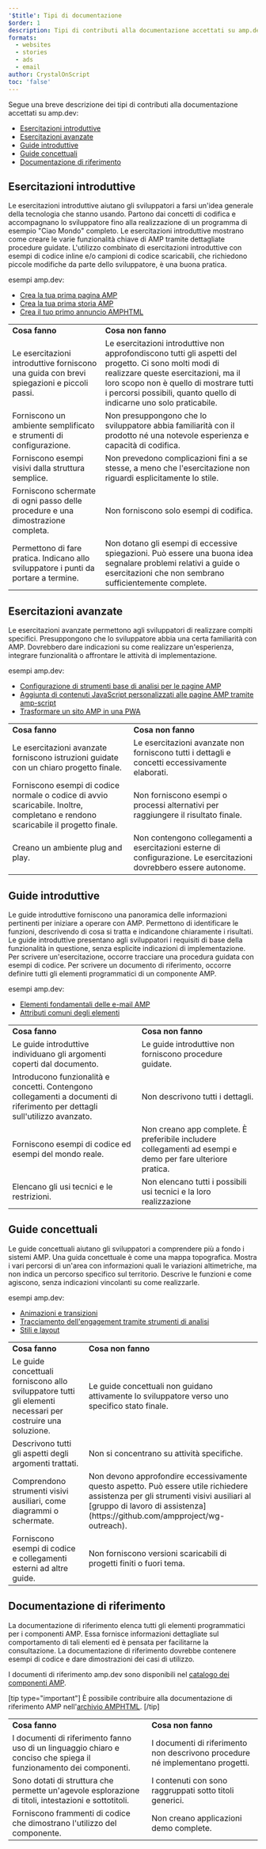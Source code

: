 ```yaml
---
'$title': Tipi di documentazione
$order: 1
description: Tipi di contributi alla documentazione accettati su amp.dev
formats:
  - websites
  - stories
  - ads
  - email
author: CrystalOnScript
toc: 'false'
---
```


Segue una breve descrizione dei tipi di contributi alla documentazione accettati su amp.dev:

- [Esercitazioni introduttive](documentation-types.md?format=websites#introductory-tutorial)
- [Esercitazioni avanzate](documentation-types.md?format=websites#advanced-tutorial)
- [Guide introduttive](documentation-types.md?format=websites#introductory-guide)
- [Guide concettuali](documentation-types.md?format=websites#concept-guide)
- [Documentazione di riferimento](documentation-types.md?format=websites#reference-documentation)

## Esercitazioni introduttive <a name="introductory-tutorial"></a>

Le esercitazioni introduttive aiutano gli sviluppatori a farsi un'idea generale della tecnologia che stanno usando. Partono dai concetti di codifica e accompagnano lo sviluppatore fino alla realizzazione di un programma di esempio "Ciao Mondo" completo. Le esercitazioni introduttive mostrano come creare le varie funzionalità chiave di AMP tramite dettagliate procedure guidate. L'utilizzo combinato di esercitazioni introduttive con esempi di codice inline e/o campioni di codice scaricabili, che richiedono piccole modifiche da parte dello sviluppatore, è una buona pratica.

esempi amp.dev:

- [Crea la tua prima pagina AMP](../../../../documentation/guides-and-tutorials/start/create/index.md?format=websites)
- [Crea la tua prima storia AMP](../../../../documentation/guides-and-tutorials/start/visual_story/index.md?format=stories)
- [Crea il tuo primo annuncio AMPHTML](../../../../documentation/guides-and-tutorials/start/create_amphtml_ad/index.md?format=ads)

<table>
  <tr>
   <td>
<strong>Cosa fanno</strong>
   </td>
   <td>
<strong>Cosa non fanno</strong>
   </td>
  </tr>
  <tr>
   <td>Le esercitazioni introduttive forniscono una guida con brevi spiegazioni e piccoli passi.</td>
   <td>Le esercitazioni introduttive non approfondiscono tutti gli aspetti del progetto. Ci sono molti modi di realizzare queste esercitazioni, ma il loro scopo non è quello di mostrare tutti i percorsi possibili, quanto quello di indicarne uno solo praticabile.</td>
  </tr>
  <tr>
   <td>Forniscono un ambiente semplificato e strumenti di configurazione.</td>
   <td>Non presuppongono che lo sviluppatore abbia familiarità con il prodotto né una notevole esperienza e capacità di codifica.</td>
  </tr>
  <tr>
   <td>Forniscono esempi visivi dalla struttura semplice.</td>
   <td>Non prevedono complicazioni fini a se stesse, a meno che l'esercitazione non riguardi esplicitamente lo stile.</td>
  </tr>
  <tr>
   <td>Forniscono schermate di ogni passo delle procedure e una dimostrazione completa.</td>
   <td>Non forniscono solo esempi di codifica.</td>
  </tr>
  <tr>
   <td>Permettono di fare pratica. Indicano allo sviluppatore i punti da portare a termine.</td>
   <td>Non dotano gli esempi di eccessive spiegazioni. Può essere una buona idea segnalare problemi relativi a guide o esercitazioni che non sembrano sufficientemente complete.</td>
  </tr>
</table>

## Esercitazioni avanzate <a name="advanced-tutorial"></a>

Le esercitazioni avanzate permettono agli sviluppatori di realizzare compiti specifici. Presuppongono che lo sviluppatore abbia una certa familiarità con AMP. Dovrebbero dare indicazioni su come realizzare un'esperienza, integrare funzionalità o affrontare le attività di implementazione.

esempi amp.dev:

- [Configurazione di strumenti base di analisi per le pagine AMP](../../../../documentation/guides-and-tutorials/optimize-measure/tracking-engagement.md?format=websites)
- [Aggiunta di contenuti JavaScript personalizzati alle pagine AMP tramite amp-script](../../../../documentation/guides-and-tutorials/develop/custom-javascript-tutorial.md?format=websites)
- [Trasformare un sito AMP in una PWA](../../../../documentation/guides-and-tutorials/optimize-measure/amp_to_pwa.md?format=websites)

<table>
  <tr>
   <td>
<strong>Cosa fanno</strong>
   </td>
   <td>
<strong>Cosa non fanno</strong>
   </td>
  </tr>
  <tr>
   <td>Le esercitazioni avanzate forniscono istruzioni guidate con un chiaro progetto finale.</td>
   <td>Le esercitazioni avanzate non forniscono tutti i dettagli e concetti eccessivamente elaborati.</td>
  </tr>
  <tr>
   <td>Forniscono esempi di codice normale o codice di avvio scaricabile. Inoltre, completano e rendono scaricabile il progetto finale.</td>
   <td>Non forniscono esempi o processi alternativi per raggiungere il risultato finale.</td>
  </tr>
  <tr>
   <td>Creano un ambiente plug and play.</td>
   <td>Non contengono collegamenti a esercitazioni esterne di configurazione. Le esercitazioni dovrebbero essere autonome.</td>
  </tr>
</table>

## Guide introduttive <a name="introductory-guide"></a>

Le guide introduttive forniscono una panoramica delle informazioni pertinenti per iniziare a operare con AMP. Permettono di identificare le funzioni, descrivendo di cosa si tratta e indicandone chiaramente i risultati. Le guide introduttive presentano agli sviluppatori i requisiti di base della funzionalità in questione, senza esplicite indicazioni di implementazione. Per scrivere un'esercitazione, occorre tracciare una procedura guidata con esempi di codice. Per scrivere un documento di riferimento, occorre definire tutti gli elementi programmatici di un componente AMP.

esempi amp.dev:

- [Elementi fondamentali delle e-mail AMP](../../../../documentation/guides-and-tutorials/learn/email_fundamentals.md?format=email)
- [Attributi comuni degli elementi ](../../../../documentation/guides-and-tutorials/learn/common_attributes.md?format=websites)

<table>
  <tr>
   <td>
<strong>Cosa fanno</strong>
   </td>
   <td>
<strong>Cosa non fanno</strong>
   </td>
  </tr>
  <tr>
   <td>Le guide introduttive individuano gli argomenti coperti dal documento.</td>
   <td>Le guide introduttive non forniscono procedure guidate.</td>
  </tr>
  <tr>
   <td>Introducono funzionalità e concetti. Contengono collegamenti a documenti di riferimento per dettagli sull'utilizzo avanzato.</td>
   <td>Non descrivono tutti i dettagli.</td>
  </tr>
  <tr>
   <td>Forniscono esempi di codice ed esempi del mondo reale.</td>
   <td>Non creano app complete. È preferibile includere collegamenti ad esempi e demo per fare ulteriore pratica.</td>
  </tr>
  <tr>
   <td>Elencano gli usi tecnici e le restrizioni.</td>
   <td>Non elencano tutti i possibili usi tecnici e la loro realizzazione</td>
  </tr>
</table>

## Guide concettuali <a name="concept-guide"></a>

Le guide concettuali aiutano gli sviluppatori a comprendere più a fondo i sistemi AMP. Una guida concettuale è come una mappa topografica. Mostra i vari percorsi di un'area con informazioni quali le variazioni altimetriche, ma non indica un percorso specifico sul territorio. Descrive le funzioni e come agiscono, senza indicazioni vincolanti su come realizzarle.

esempi amp.dev:

- [Animazioni e transizioni](../../../../documentation/guides-and-tutorials/develop/animations/triggering_css_animations.md?format=websites)
- [Tracciamento dell'engagement tramite strumenti di analisi](../../../../documentation/guides-and-tutorials/optimize-measure/configure-analytics/index.md?format=websites)
- [Stili e layout](../../../../documentation/guides-and-tutorials/develop/style_and_layout/index.md?format=websites)

<table>
  <tr>
   <td>
<strong>Cosa fanno</strong>
   </td>
   <td>
<strong>Cosa non fanno</strong>
   </td>
  </tr>
  <tr>
   <td>Le guide concettuali forniscono allo sviluppatore tutti gli elementi necessari per costruire una soluzione.</td>
   <td>Le guide concettuali non guidano attivamente lo sviluppatore verso uno specifico stato finale.</td>
  </tr>
  <tr>
   <td>Descrivono tutti gli aspetti degli argomenti trattati.</td>
   <td>Non si concentrano su attività specifiche.</td>
  </tr>
  <tr>
   <td>Comprendono strumenti visivi ausiliari, come diagrammi o schermate.</td>
   <td>Non devono approfondire eccessivamente questo aspetto. Può essere utile richiedere assistenza per gli strumenti visivi ausiliari al [gruppo di lavoro di assistenza] (https://github.com/ampproject/wg-outreach).</td>
  </tr>
  <tr>
   <td>Forniscono esempi di codice e collegamenti esterni ad altre guide.</td>
   <td>Non forniscono versioni scaricabili di progetti finiti o fuori tema.</td>
  </tr>
</table>

## Documentazione di riferimento <a name="reference-documentation"></a>

La documentazione di riferimento elenca tutti gli elementi programmatici per i componenti AMP. Essa fornisce informazioni dettagliate sul comportamento di tali elementi ed è pensata per facilitarne la consultazione. La documentazione di riferimento dovrebbe contenere esempi di codice e dare dimostrazioni dei casi di utilizzo.

I documenti di riferimento amp.dev sono disponibili nel [catalogo dei componenti AMP](../../../../documentation/components/index.html?format=websites).

[tip type="important"] È possibile contribuire alla documentazione di riferimento AMP nell'[archivio AMPHTML](https://github.com/ampproject/amphtml). [/tip]

<table>
  <tr>
   <td>
<strong>Cosa fanno</strong>
   </td>
   <td>
<strong>Cosa non fanno</strong>
   </td>
  </tr>
  <tr>
   <td>I documenti di riferimento fanno uso di un linguaggio chiaro e conciso che spiega il funzionamento dei componenti.</td>
   <td>I documenti di riferimento non descrivono procedure né implementano progetti.</td>
  </tr>
  <tr>
   <td>Sono dotati di struttura che permette un'agevole esplorazione di titoli, intestazioni e sottotitoli.</td>
   <td>I contenuti con sono raggruppati sotto titoli generici.</td>
  </tr>
  <tr>
   <td>Forniscono frammenti di codice che dimostrano l'utilizzo del componente.</td>
   <td>Non creano applicazioni demo complete.</td>
  </tr>
</table>
